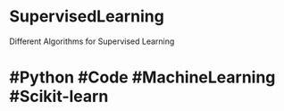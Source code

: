 # SupervisedLearning
Different Algorithms for Supervised Learning

# #Python #Code #MachineLearning #Scikit-learn
